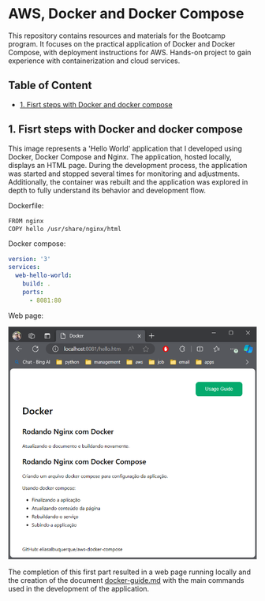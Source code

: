 # AWS, Docker and Docker Compose

This repository contains resources and materials for the Bootcamp program. It 
focuses on the practical application of Docker and Docker Compose, with 
deployment instructions for AWS. Hands-on project to gain experience with 
containerization and cloud services.



## Table of Content <!-- omit in toc -->
- [1. Fisrt steps with Docker and docker compose](#1-fisrt-steps-with-docker-and-docker-compose)



## 1. Fisrt steps with Docker and docker compose

This image represents a 'Hello World' application that I developed using Docker, 
Docker Compose and Nginx. The application, hosted locally, displays an HTML 
page. During the development process, the application was started and stopped 
several times for monitoring and adjustments. Additionally, the container was 
rebuilt and the application was explored in depth to fully understand its 
behavior and development flow.

Dockerfile:
```docker
FROM nginx
COPY hello /usr/share/nginx/html
```

Docker compose:
```yml
version: '3'
services:
  web-hello-world:
    build: .
    ports:
      - 8081:80
```

Web page:

![web page with docker, docker compose and nginx](./assets/hello-world-nginx.png)

The completion of this first part resulted in a web page running locally and the 
creation of the document [docker-guide.md](./docker-guide.md) with the main 
commands used in the development of the application.


